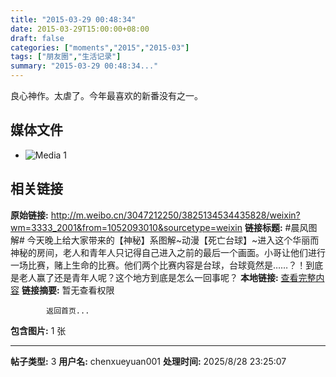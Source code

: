 ```yaml
---
title: "2015-03-29 00:48:34"
date: 2015-03-29T15:00:00+08:00
draft: false
categories: ["moments","2015","2015-03"]
tags: ["朋友圈","生活记录"]
summary: "2015-03-29 00:48:34..."
---
```


良心神作。太虐了。今年最喜欢的新番没有之一。

## 媒体文件

- ![Media 1](/Moments/photos/2015-03-29/201503290048340.jpg)

## 相关链接

**原始链接:** http://m.weibo.cn/3047212250/3825134534435828/weixin?wm=3333_2001&from=1052093010&sourcetype=weixin
**链接标题:** #晨风图解# 今天晚上给大家带来的【神秘】系图解~动漫【死亡台球】~进入这个华丽而神秘的房间，老人和青年人只记得自己进入之前的最后一个画面。小哥让他们进行一场比赛，赌上生命的比赛。他们两个比赛内容是台球，台球竟然是……？！到底是老人赢了还是青年人呢？这个地方到底是怎么一回事呢？
**本地链接:** [查看完整内容](/link_content/2015/03/2015-03-29-5/link_content/)
**链接摘要:** 暂无查看权限
    
            返回首页...
**包含图片:** 1 张

---

**帖子类型:** 3
**用户名:** chenxueyuan001
**处理时间:** 2025/8/28 23:25:07